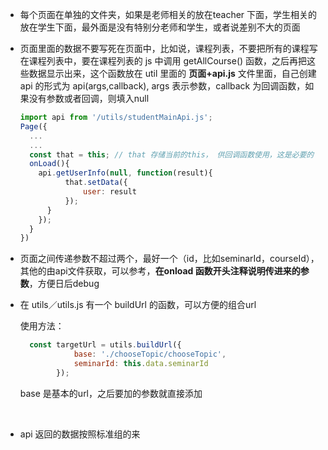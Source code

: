 * 每个页面在单独的文件夹，如果是老师相关的放在teacher 下面，学生相关的放在学生下面，最外面是没有特别分老师和学生，或者说差别不大的页面

* 页面里面的数据不要写死在页面中，比如说，课程列表，不要把所有的课程写在课程列表中，要在课程列表的 js 中调用 getAllCourse() 函数，之后再把这些数据显示出来，这个函数放在 util 里面的 **页面+api.js** 文件里面，自己创建
  api 的形式为 api(args,callback), args 表示参数，callback 为回调函数，如果没有参数或者回调，则填入null

  ```js
  import api from '/utils/studentMainApi.js';
  Page({
    ...
    ...
    const that = this; // that 存储当前的this， 供回调函数使用，这是必要的
    onLoad(){
      api.getUserInfo(null, function(result){
            that.setData({
                user: result
            });
        }
      });
    }
  })
  ```

* 页面之间传递参数不超过两个，最好一个（id，比如seminarId，courseId），其他的由api文件获取，可以参考，**在onload 函数开头注释说明传进来的参数**，方便日后debug

* 在 utils／utils.js 有一个 buildUrl 的函数，可以方便的组合url

  使用方法：

  ```js
    const targetUrl = utils.buildUrl({
              base: './chooseTopic/chooseTopic',
              seminarId: this.data.seminarId
          });
  ```

  base 是基本的url，之后要加的参数就直接添加

  ​

* api 返回的数据按照标准组的来



